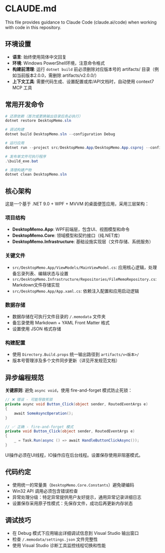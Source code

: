 # CLAUDE.md

This file provides guidance to Claude Code (claude.ai/code) when working with code in this repository.

## 环境设置

- **语言**: 始终使用简体中文回复
- **环境**: Windows PowerShell环境，注意命令格式
- **构建前清理**: 运行 `dotnet build` 前必须删除对应版本号的 artifacts/ 目录（例如当前版本2.0.0，需删除 artifacts/v2.0.0/）
- **上下文工具**: 需要代码生成、设置配置或库/API文档时，自动使用 context7 MCP 工具

## 常用开发命令

```powershell
# 还原依赖（首次或更换输出目录后务必执行）
dotnet restore DesktopMemo.sln

# 调试构建
dotnet build DesktopMemo.sln --configuration Debug

# 运行应用
dotnet run --project src/DesktopMemo.App/DesktopMemo.App.csproj --configuration Debug

# 发布单文件可执行程序
.\build_exe.bat

# 清理构建产物
dotnet clean DesktopMemo.sln
```

## 核心架构

这是一个基于 .NET 9.0 + WPF + MVVM 的桌面便签应用，采用三层架构：

### 项目结构
- **DesktopMemo.App**: WPF前端层，包含UI、视图模型和命令
- **DesktopMemo.Core**: 领域模型和契约接口（纯.NET库）
- **DesktopMemo.Infrastructure**: 基础设施实现层（文件存储、系统服务）

### 关键文件
- `src/DesktopMemo.App/ViewModels/MainViewModel.cs`: 应用核心逻辑，处理备忘录列表、编辑状态与设置
- `src/DesktopMemo.Infrastructure/Repositories/FileMemoRepository.cs`: Markdown文件存储实现
- `src/DesktopMemo.App/App.xaml.cs`: 依赖注入配置和应用启动逻辑

### 数据存储
- 数据存储在可执行文件目录的 `/.memodata` 文件夹
- 备忘录使用 Markdown + YAML Front Matter 格式
- 设置使用 JSON 格式存储

### 构建配置
- 使用 `Directory.Build.props` 统一输出路径到 `artifacts/v<版本>/`
- 版本号管理涉及多个文件同步更新（详见开发规范文档）

## 异步编程规范

**关键原则**: 避免 `async void`，使用 fire-and-forget 模式防止死锁：

```csharp
// ❌ 错误 - 可能导致死锁
private async void Button_Click(object sender, RoutedEventArgs e)
{
    await SomeAsyncOperation();
}

// ✅ 正确 - fire-and-forget 模式
private void Button_Click(object sender, RoutedEventArgs e)
{
    _ = Task.Run(async () => await HandleButtonClickAsync());
}
```

UI操作必须在UI线程，IO操作应在后台线程。设置保存使用非阻塞模式。

## 代码约定

- 使用统一的常量类（`DesktopMemo.Core.Constants`）避免硬编码
- Win32 API 调用必须包含错误检查
- 异常处理分级：特定异常提供用户友好提示，通用异常记录详细日志
- 设置保存采用原子性模式：先保存文件，成功后再更新内存状态

## 调试技巧

- 在 Debug 模式下应用输出详细调试信息到 Visual Studio 输出窗口
- 检查 `/.memodata/settings.json` 文件完整性
- 使用 Visual Studio 诊断工具监控线程切换和性能